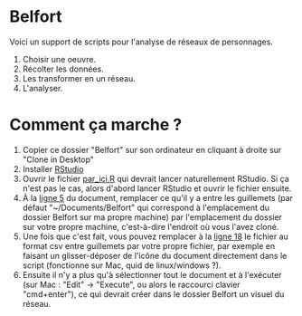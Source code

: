 # Belfort

Voici un support de scripts pour l'analyse de réseaux de personnages.

1. Choisir une oeuvre.
2. Récolter les données.
3. Les transformer en un réseau.
4. L'analyser.
 
# Comment ça marche ?

1. Copier ce dossier "Belfort" sur son ordinateur en cliquant à droite sur "Clone in Desktop"
2. Installer [RStudio](http://www.rstudio.com/)
3. Ouvrir le fichier [par_ici.R](https://github.com/yrochat/Belfort/blob/master/par_ici.R) qui devrait lancer naturellement RStudio. Si ça n'est pas le cas, alors d'abord lancer RStudio et ouvrir le fichier ensuite.
4. À la [ligne 5](https://github.com/yrochat/Belfort/blob/master/par_ici.R#L5) du document, remplacer ce qu'il y a entre les guillemets (par défaut "~/Documents/Belfort" qui correspond à l'emplacement du dossier Belfort sur ma propre machine) par l'emplacement du dossier sur votre propre machine, c'est-à-dire l'endroit où vous l'avez cloné.
5. Une fois que c'est fait, vous pouvez remplacer à la [ligne 18](https://github.com/yrochat/Belfort/blob/master/par_ici.R#L18) le fichier au format csv entre guillemets par votre propre fichier, par exemple en faisant un glisser-déposer de l'icône du document directement dans le script (fonctionne sur Mac, quid de linux/windows ?).
6. Ensuite il n'y a plus qu'à sélectionner tout le document et à l'exécuter (sur Mac : "Edit" -> "Execute", ou alors le raccourci clavier "cmd+enter"), ce qui devrait créer dans le dossier Belfort un visuel du réseau.
